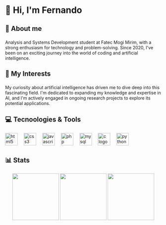 <h1 align="left">👋 Hi, I'm Fernando</h1>

###

<h2 align="left">📌 About me</h2>

###

<p align="left">Analysis and Systems Development student at Fatec Mogi Mirim, with a strong enthusiasm for technology and problem-solving. Since 2020, I've been on an exciting journey into the world of coding and artificial intelligence.</p>

###

<h2 align="left">🧠 My Interests</h2>

###

<p align="left">My curiosity about artificial intelligence has driven me to dive deep into this fascinating field. I'm dedicated to expanding my knowledge and expertise in AI, and I'm actively engaged in ongoing research projects to explore its potential applications.</p>

###

<h2 align="left">💻 Tecnoologies & Tools</h2>

###

<div align="left">
  <img src="https://skillicons.dev/icons?i=html" height="40" alt="html5 logo"  />
  <img width="12" />
  <img src="https://skillicons.dev/icons?i=css" height="40" alt="css3 logo"  />
  <img width="12" />
  <img src="https://skillicons.dev/icons?i=js" height="40" alt="javascript logo"  />
  <img width="12" />
  <img src="https://skillicons.dev/icons?i=php" height="40" alt="php logo"  />
  <img width="12" />
  <img src="https://skillicons.dev/icons?i=mysql" height="40" alt="mysql logo"  />
  <img width="12" />
  <img src="https://skillicons.dev/icons?i=c" height="40" alt="c logo"  />
  <img width="12" />
  <img src="https://skillicons.dev/icons?i=py" height="40" alt="python logo"  />
  <img width="12" />

</div>

###

<h2 align="left">📊 Stats</h2>

###

<div align="center">

  <img height=150 align="center" src="https://github-readme-stats.vercel.app/api?username=fernaandojr&hide=issues&show_icons=true&theme=dark&rank_icon=github&hide_border=true" />
  <img height=150 align="center" src="https://github-readme-stats.vercel.app/api/top-langs/?username=fernaandojr&hide=hack,css&langs_count=5&layout=compact&theme=dark&hide_border=true" />
  <img height=150 align="center" src="https://github-profile-summary-cards.vercel.app/api/cards/profile-details?username=FernaandoJr&theme=dark"/>

</div>

